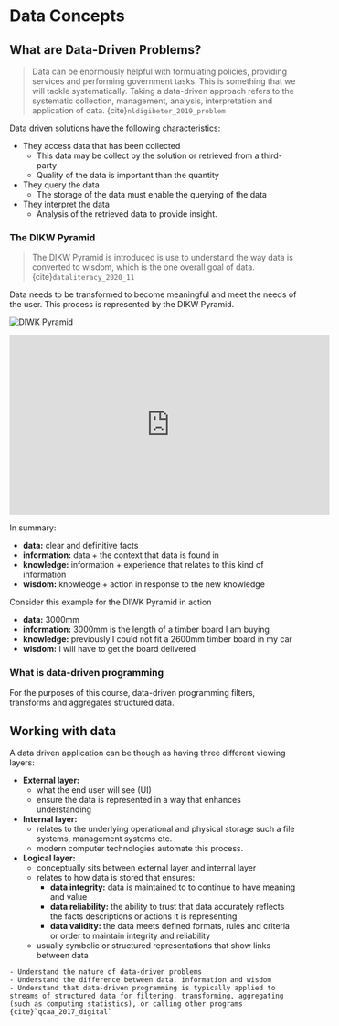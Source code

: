 # Data Concepts

## What are Data-Driven Problems?

> Data can be enormously helpful with formulating policies, providing services and performing government tasks. This is something that we will tackle systematically. Taking a data-driven approach refers to the systematic collection, management, analysis, interpretation and application of data. {cite}`nldigibeter_2019_problem`

Data driven solutions have the following characteristics:

- They access data that has been collected
  - This data may be collect by the solution or retrieved from a third-party
  - Quality of the data is important than the quantity
- They query the data
  - The storage of the data must enable the querying of the data
- They interpret the data
  - Analysis of the retrieved data to provide insight.

### The DIKW Pyramid

> The DIKW Pyramid is introduced is use to understand the way data is converted to wisdom, which is the one overall goal of data. {cite}`dataliteracy_2020_11`

Data needs to be transformed to become meaningful and meet the needs of the user. This process is represented by the DIKW Pyramid.

![DIWK Pyramid](./assets/DIKWPyramid.png)

<iframe width="560" height="315" src="https://www.youtube.com/embed/u9DoQ9gY4z4" title="YouTube video player" frameborder="0" allow="accelerometer; autoplay; clipboard-write; encrypted-media; gyroscope; picture-in-picture" allowfullscreen></iframe>

In summary:

- **data:** clear and definitive facts
- **information:** data + the context that data is found in
- **knowledge:** information + experience that relates to this kind of information
- **wisdom:** knowledge + action in response to the new knowledge

Consider this example for the DIWK Pyramid in action

- **data:** 3000mm
- **information:** 3000mm is the length of a timber board I am buying
- **knowledge:** previously I could not fit a 2600mm timber board in my car
- **wisdom:** I will have to get the board delivered

### What is data-driven programming

For the purposes of this course, data-driven programming filters, transforms and aggregates structured data.

## Working with data

A data driven application can be though as having three different viewing layers:

- **External layer:**
  - what the end user will see (UI)
  - ensure the data is represented in a way that enhances understanding
- **Internal layer:**
  - relates to the underlying operational and physical storage such a file systems, management systems etc.
  - modern computer technologies automate this process.
- **Logical layer:**
  - conceptually sits between external layer and internal layer
  - relates to how data is stored that ensures:
    - **data integrity:** data is maintained to to continue to have meaning and value
    - **data reliability:** the ability to trust that data accurately reflects the facts descriptions or actions it is representing
    - **data validity:** the data meets defined formats, rules and criteria or order to maintain integrity and reliability
  - usually symbolic or structured representations that show links between data

```{admonition} Unit 2 subject matter covered:
- Understand the nature of data-driven problems
- Understand the difference between data, information and wisdom
- Understand that data-driven programming is typically applied to streams of structured data for filtering, transforming, aggregating (such as computing statistics), or calling other programs
{cite}`qcaa_2017_digital`
```